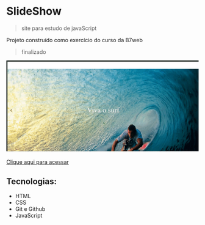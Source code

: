 # SlideShow
> site para estudo de javaScript

Projeto construído como exercício do curso da B7web
> finalizado 

![Preview](./.github/Preview.gif)

[Clique aqui para acessar](https://rafael-damasceno.github.io/SlideShow/)

## Tecnologias:

- HTML
- CSS
- Git e Github
- JavaScript

